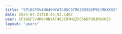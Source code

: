 ```yaml
---
title: "SP10GF5V4M649NYAT49SC97MGZX556DP98JM6XKS5"
date: 2024-07-21T18:45:53.140Z
user: SP10GF5V4M649NYAT49SC97MGZX556DP98JM6XKS5
layout: "users"
---
```

    